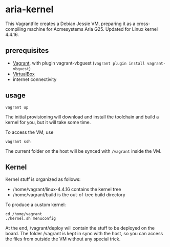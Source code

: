 # aria-kernel

This Vagrantfile creates a Debian Jessie VM, preparing it as a cross-compiling machine for Acmesystems Aria G25.
Updated for Linux kernel 4.4.16.

## prerequisites

- [Vagrant](https://www.vagrantup.com/downloads.html), with plugin vagrant-vbguest (``vagrant plugin install vagrant-vbguest``)
- [VirtualBox](https://www.virtualbox.org/wiki/Downloads)
- internet connectivity

## usage

`` vagrant up ``

The initial provisioning will download and install the toolchain and build a kernel for you, but it will take some time.

To access the VM, use

`` vagrant ssh ``

The current folder on the host will be synced with `/vagrant` inside the VM.

## Kernel

Kernel stuff is organized as follows:
- /home/vagrant/linux-4.4.16 contains the kernel tree
- /home/vagrant/build is the out-of-tree build directory

To produce a custom kernel:
```
cd /home/vagrant
./kernel.sh menuconfig
```

At the end, /vagrant/deploy will contain the stuff to be deployed on the board.
The folder /vagrant is kept in sync with the host, so you can access the files
from outside the VM without any special trick.
